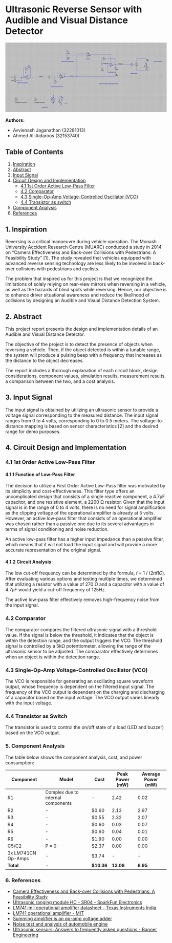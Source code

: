 # Ultrasonic Reverse Sensor with Audible and Visual Distance Detector

![Circuit Diagram](images/circuit_diagram.jpg)

**Authors:**
- Avvienash Jaganathan (32281013)
- Ahmed Al-Aidaroos (32153740)

## Table of Contents

1. [Inspiration](#1-inspiration)
2. [Abstract](#2-abstract)
3. [Input Signal](#3-input-signal)
4. [Circuit Design and Implementation](#4-circuit-design-and-implementation)
   - [4.1 1st Order Active Low-Pass Filter](#41-1st-order-active-low-pass-filter)
   - [4.2 Comparator](#42-comparator)
   - [4.3 Single-Op-Amp Voltage-Controlled Oscillator (VCO)](#43-single-op-amp-voltage-controlled-oscillator-vco)
   - [4.4 Transistor as switch](#44-transistor-as-switch)
5. [Component Analysis](#5-component-analysis)
6. [References](#6-references)

## 1. Inspiration

Reversing is a critical manoeuvre during vehicle operation. The Monash University Accident Research Centre (MUARC) conducted a study in 2014 on "Camera Effectiveness and Back-over Collisions with Pedestrians: A Feasibility Study" [1]. The study revealed that vehicles equipped with advanced reverse sensing technology are less likely to be involved in back-over collisions with pedestrians and cyclists.

The problem that inspired us for this project is that we recognized the limitations of solely relying on rear-view mirrors when reversing in a vehicle, as well as the hazards of blind spots while reversing. Hence, our objective is to enhance driver situational awareness and reduce the likelihood of collisions by designing an Audible and Visual Distance Detection System.

## 2. Abstract

This project report presents the design and implementation details of an Audible and Visual Distance Detector.

The objective of the project is to detect the presence of objects when reversing a vehicle. Then, if the object detected is within a tunable range, the system will produce a pulsing beep with a frequency that increases as the distance to the object decreases.

The report includes a thorough explanation of each circuit block, design considerations, component values, simulation results, measurement results, a comparison between the two, and a cost analysis.

## 3. Input Signal

The input signal is obtained by utilizing an ultrasonic sensor to provide a voltage signal corresponding to the measured distance. The input signal ranges from 0 to 4 volts, corresponding to 0 to 0.5 meters. The voltage-to-distance mapping is based on sensor characteristics [2] and the desired range for demo purposes.

## 4. Circuit Design and Implementation

### 4.1 1st Order Active Low-Pass Filter

#### 4.1.1 Function of Low-Pass Filter

The decision to utilize a First Order Active Low-Pass filter was motivated by its simplicity and cost-effectiveness. This filter type offers an uncomplicated design that consists of a single reactive component, a 4.7µF capacitor, and one resistive element, a 2200 Ω resistor. Given that the input signal is in the range of 0 to 4 volts, there is no need for signal amplification as the clipping voltage of the operational amplifier is already at 5 volts. However, an active low-pass filter that consists of an operational amplifier was chosen rather than a passive one due to its several advantages in terms of signal conditioning and noise reduction.

An active low-pass filter has a higher input impedance than a passive filter, which means that it will not load the input signal and will provide a more accurate representation of the original signal.

#### 4.1.2 Circuit Analysis

The low cut-off frequency can be determined by the formula, 𝑓 = 1 / (2𝜋𝑅𝐶). After evaluating various options and testing multiple times, we determined that utilizing a resistor with a value of 270 Ω and a capacitor with a value of 4.7µF would yield a cut-off frequency of 125Hz.

The active low-pass filter effectively removes high-frequency noise from the input signal.

### 4.2 Comparator

The comparator compares the filtered ultrasonic signal with a threshold value. If the signal is below the threshold, it indicates that the object is within the detection range, and the output triggers the VCO. The threshold signal is controlled by a 5kΩ potentiometer, allowing the range of the ultrasonic sensor to be adjusted. 
The comparator effectively determines when an object is within the detection range.

### 4.3 Single-Op-Amp Voltage-Controlled Oscillator (VCO)

The VCO is responsible for generating an oscillating square waveform output, whose frequency is dependent on the filtered input signal. The frequency of the VCO output is dependent on the charging and discharging of a capacitor based on the input voltage. The VCO output varies linearly with the input voltage.

### 4.4 Transistor as Switch

The transistor is used to control the on/off state of a load (LED and buzzer) based on the VCO output.

### 5. Component Analysis

The table below shows the component analysis, cost, and power consumption:

| Component       | Model                      | Cost   | Peak Power (mW) | Average Power (mW) |
|-----------------|----------------------------|--------|------------------|----------------------|
| R1              | Complex due to internal components | -      | 2.42             | 0.02                 |
| R2              | -                          | $0.60  | 2.13             | 2.97                 |
| R3              | -                          | $0.55  | 2.32             | 2.07                 |
| R4              | -                          | $0.60  | 0.03             | 0.07                 |
| R5              | -                          | $0.60  | 0.04             | 0.01                 |
| R6              | -                          | $1.90  | 0.00             | 0.00                 |
| C5/C2           | P = 0                      | $2.37  | 0.00             | 0.00                 |
| 3x LM741CN Op-Amps | -                        | $3.74  | -                | -                    |
| **Total**       | -                          | **$10.36** | **13.06**       | **6.95**             |

### 6. References

- [Camera Effectiveness and Back-over Collisions with Pedestrians: A Feasibility Study](https://www.monash.edu/muarc/archive/our-publications/reports/muarc321)
- [Ultrasonic ranging module HC - SR04 - SparkFun Electronics](https://cdn.sparkfun.com/datasheets/Sensors/Proximity/HCSR04.pdf)
- [LM741-mil operational amplifier datasheet - Texas Instruments India](https://www.ti.com/lit/ds/symlink/lm741-mil.pdf)
- [LM741 operational amplifier - MIT](https://www.mit.edu/~6.301/LM741.pdf)
- [Summing amplifier is an op-amp voltage adder](https://www.electronicstutorials.ws/opamp/opamp_4.html)
- [Noise test and analysis of automobile engine](https://www.scientific.net/AMM.307.196#:~:text=The%20conclusion%20is%20that%EF%BC%9Athe,noise%20frequency%20mainly%20concentrated%20in)
- [Ultrasonic sensors: Answers to frequently asked questions - Banner Engineering](https://www.bannerengineering.com/my/en/company/expert-insights/ultrasonic-sensors-101.html#/)
